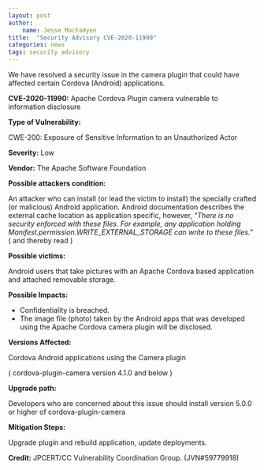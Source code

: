 ```yaml
---
layout: post
author:
    name: Jesse MacFadyen
title:  "Security Advisory CVE-2020-11990"
categories: news
tags: security advisory
---
```


We have resolved a security issue in the camera plugin that could have affected certain Cordova (Android) applications.

__CVE-2020-11990:__ Apache Cordova Plugin camera vulnerable to information disclosure

__Type of Vulnerability:__

CWE-200: Exposure of Sensitive Information to an Unauthorized Actor

__Severity:__ Low

__Vendor:__ The Apache Software Foundation

__Possible attackers condition:__

An attacker who can install (or lead the victim to install) the specially crafted (or malicious) Android application. Android documentation describes the external cache location as application specific, however,
_"There is no security enforced with these files. For example, any application holding Manifest.permission.WRITE_EXTERNAL_STORAGE can write to these files."_
( and thereby read )

__Possible victims:__

Android users that take pictures with an Apache Cordova based application and attached removable storage.

__Possible Impacts:__

- Confidentiality is breached.
- The image file (photo) taken by the Android apps that was developed using the Apache Cordova camera plugin will be disclosed.

__Versions Affected:__

Cordova Android applications using the Camera plugin

( cordova-plugin-camera version 4.1.0 and below )

__Upgrade path:__

Developers who are concerned about this issue should install version 5.0.0 or higher of cordova-plugin-camera

__Mitigation Steps:__

Upgrade plugin and rebuild application, update deployments.

__Credit:__ JPCERT/CC Vulnerability Coordination Group. (JVN#59779918)